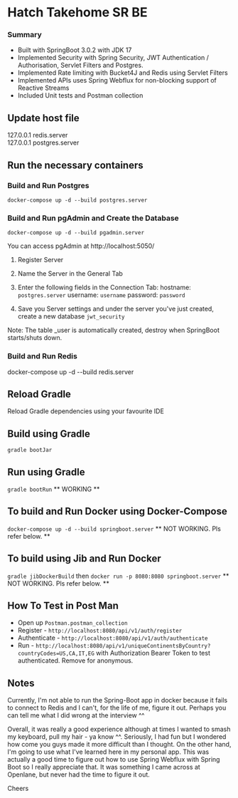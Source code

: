 # Hatch Takehome SR BE

### Summary
- Built with SpringBoot 3.0.2 with JDK 17
- Implemented Security with Spring Security, JWT Authentication / Authorisation, Servlet Filters and Postgres.
- Implemented Rate limiting with Bucket4J and Redis using Servlet Filters
- Implemented APIs uses Spring Webflux for non-blocking support of Reactive Streams
- Included Unit tests and Postman collection

## Update host file
127.0.0.1   redis.server<br>
127.0.0.1   postgres.server

## Run the necessary containers

### Build and Run Postgres

`docker-compose up -d --build postgres.server`

### Build and Run pgAdmin and Create the Database

`docker-compose up -d --build pgadmin.server`

You can access pgAdmin at http://localhost:5050/

1. Register Server

2. Name the Server in the General Tab

3. Enter the following fields in the Connection Tab:
hostname: `postgres.server`
username: `username`
password: `password`

4. Save you Server settings and under the server you've just created, create a new database `jwt_security`

Note: The table _user is automatically created, destroy when SpringBoot starts/shuts down.

### Build and Run Redis

docker-compose up -d --build redis.server

## Reload Gradle
Reload Gradle dependencies using your favourite IDE

## Build using Gradle

`gradle bootJar`

## Run using Gradle

`gradle bootRun`  ** WORKING **

## To build and Run Docker using Docker-Compose

`docker-compose up -d --build springboot.server`  ** NOT WORKING. Pls refer below. **

## To build using Jib and Run Docker

`gradle jibDockerBuild` then `docker run -p 8080:8080 springboot.server` ** NOT WORKING. Pls refer below. **

## How To Test in Post Man
- Open up `Postman.postman_collection`
- Register - `http://localhost:8080/api/v1/auth/register`
- Authenticate - `http://localhost:8080/api/v1/auth/authenticate`
- Run - `http://localhost:8080/api/v1/uniqueContinentsByCountry?countryCodes=US,CA,IT,EG` with Authorization Bearer Token to test authenticated. Remove for anonymous.

## Notes
Currently, I'm not able to run the Spring-Boot app in docker because it fails to connect to Redis and I can't, for the life of me, figure it out. Perhaps you can tell me what I did wrong at the interview ^^

Overall, it was really a good experience although at times I wanted to smash my keyboard, pull my hair - ya know ^^. Seriously, I had fun but I wondered how come you guys made it more difficult than I thought. On the other hand, I'm going to use what I've learned here in my personal app. This was actually a good time to figure out how to use Spring Webflux with Spring Boot so I really appreciate that. It was something I came across at Openlane, but never had the time to figure it out.

Cheers

